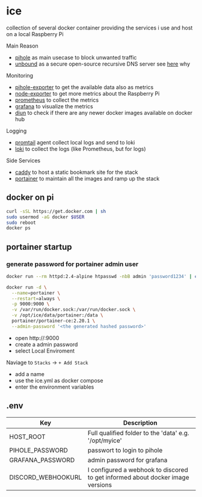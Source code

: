 # ice


collection of several docker container providing the services i use and host on a local Raspberry Pi

Main Reason
* [pihole](https://pi-hole.net/) as main usecase to block unwanted traffic
* [unbound](https://github.com/NLnetLabs/unbound) as a secure open-source recursive DNS server see [here](https://docs.pi-hole.net/guides/dns/unbound/) why

Monitoring
* [pihole-exporter](https://github.com/eko/pihole-exporter) to get the available data also as metrics
* [node-exporter](https://github.com/prometheus/node_exporter) to get more metrics about the Raspberry Pi
* [prometheus](https://prometheus.io/) to collect the metrics
* [grafana](https://grafana.com/) to visualize the metrics
* [diun](https://crazymax.dev/diun/) to check if there are any newer docker images available on docker hub
  
Logging
* [promtail](https://grafana.com/docs/loki/latest/send-data/promtail/) agent collect local logs and send to loki
* [loki](https://github.com/grafana/loki) to collect the logs (like Prometheus, but for logs)

Side Services
* [caddy](https://caddyserver.com/) to host a static bookmark site for the stack
* [portainer](https://www.portainer.io/) to maintain all the images and ramp up the stack

## docker on pi
```bash
curl -sSL https://get.docker.com | sh
sudo usermod -aG docker $USER
sudo reboot
docker ps
```

## portainer startup
### generate password for portainer admin user
```bash
docker run --rm httpd:2.4-alpine htpasswd -nbB admin 'password1234' | cut -d ":" -f 2
```

```bash
docker run -d \
  --name=portainer \
  --restart=always \
  -p 9000:9000 \
  -v /var/run/docker.sock:/var/run/docker.sock \
  -v /opt/ice/data/portainer:/data \
  portainer/portainer-ce:2.20.1 \
  --admin-password '<the generated hashed password>'
```

* open http://<host>:9000
* create a admin password
* select Local Enviroment

Naviage to `Stacks` -> `+ Add Stack`

* add a name
* use the ice.yml as docker compose
* enter the environment variables

## .env

| Key                | Description                                                                    |
| ------------------ | ------------------------------------------------------------------------------ |
| HOST_ROOT          | Full qualified folder to the 'data' e.g. '/opt/myice'                          |
| PIHOLE_PASSWORD    | passwort to login to pihole                                                    |
| GRAFANA_PASSWORD   | admin password for grafana                                                     |
| DISCORD_WEBHOOKURL | I configured a webhook to discored to get informed about docker image versions |

